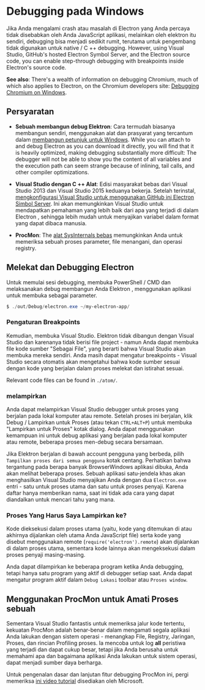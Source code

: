 # Debugging pada Windows

Jika Anda mengalami crash atau masalah di Electron yang Anda percaya tidak disebabkan oleh Anda JavaScript aplikasi, melainkan oleh elektron itu sendiri, debugging bisa menjadi sedikit rumit, terutama untuk pengembang tidak digunakan untuk native / C ++ debugging. However, using Visual Studio, GitHub's hosted Electron Symbol Server, and the Electron source code, you can enable step-through debugging with breakpoints inside Electron's source code.

**See also**: There's a wealth of information on debugging Chromium, much of which also applies to Electron, on the Chromium developers site: [Debugging Chromium on Windows](https://www.chromium.org/developers/how-tos/debugging-on-windows).

## Persyaratan

* **Sebuah membangun debug Elektron**: Cara termudah biasanya membangun sendiri, menggunakan alat dan prasyarat yang tercantum dalam [membangun petunjuk untuk Windows](build-instructions-windows.md). While you can attach to and debug Electron as you can download it directly, you will find that it is heavily optimized, making debugging substantially more difficult: The debugger will not be able to show you the content of all variables and the execution path can seem strange because of inlining, tail calls, and other compiler optimizations.

* **Visual Studio dengan C ++ Alat**: Edisi masyarakat bebas dari Visual Studio 2013 dan Visual Studio 2015 keduanya bekerja. Setelah terinstal, [mengkonfigurasi Visual Studio untuk menggunakan GitHub ini Electron Simbol Server](setting-up-symbol-server.md). Ini akan memungkinkan Visual Studio untuk mendapatkan pemahaman yang lebih baik dari apa yang terjadi di dalam Electron , sehingga lebih mudah untuk menyajikan variabel dalam format yang dapat dibaca manusia.

* **ProcMon**: The [alat SysInternals bebas](https://technet.microsoft.com/en-us/sysinternals/processmonitor.aspx) memungkinkan Anda untuk memeriksa sebuah proses parameter, file menangani, dan operasi registry.

## Melekat dan Debugging Electron

Untuk memulai sesi debugging, membuka PowerShell / CMD dan melaksanakan debug membangun Anda Elektron , menggunakan aplikasi untuk membuka sebagai parameter.

```powershell
$ ./out/Debug/electron.exe ~/my-electron-app/
```

### Pengaturan Breakpoints

Kemudian, membuka Visual Studio. Elektron tidak dibangun dengan Visual Studio dan karenanya tidak berisi file project - namun Anda dapat membuka file kode sumber "Sebagai File", yang berarti bahwa Visual Studio akan membuka mereka sendiri. Anda masih dapat mengatur breakpoints - Visual Studio secara otomatis akan mengetahui bahwa kode sumber sesuai dengan kode yang berjalan dalam proses melekat dan istirahat sesuai.

Relevant code files can be found in `./atom/`.

### melampirkan

Anda dapat melampirkan Visual Studio debugger untuk proses yang berjalan pada lokal komputer atau remote. Setelah proses ini berjalan, klik Debug / Lampirkan untuk Proses (atau tekan `CTRL+ALT+P`) untuk membuka "Lampirkan untuk Proses" kotak dialog. Anda dapat menggunakan kemampuan ini untuk debug aplikasi yang berjalan pada lokal komputer atau remote, beberapa proses men-debug secara bersamaan.

Jika Elektron berjalan di bawah account pengguna yang berbeda, pilih `Tampilkan proses dari semua pengguna` kotak centang. Perhatikan bahwa tergantung pada berapa banyak BrowserWindows aplikasi dibuka, Anda akan melihat beberapa proses. Sebuah aplikasi satu-jendela khas akan menghasilkan Visual Studio menyajikan Anda dengan dua `Electron.exe` entri - satu untuk proses utama dan satu untuk proses penyaji. Karena daftar hanya memberikan nama, saat ini tidak ada cara yang dapat diandalkan untuk mencari tahu yang mana.

### Proses Yang Harus Saya Lampirkan ke?

Kode dieksekusi dalam proses utama (yaitu, kode yang ditemukan di atau akhirnya dijalankan oleh utama Anda JavaScript file) serta kode yang disebut menggunakan remote (`require('electron').remote`) akan dijalankan di dalam proses utama, sementara kode lainnya akan mengeksekusi dalam proses penyaji masing-masing.

Anda dapat dilampirkan ke beberapa program ketika Anda debugging, tetapi hanya satu program yang aktif di debugger setiap saat. Anda dapat mengatur program aktif dalam `Debug Lokasi` toolbar atau `Proses window`.

## Menggunakan ProcMon untuk Amati Proses sebuah

Sementara Visual Studio fantastis untuk memeriksa jalur kode tertentu, kekuatan ProcMon adalah benar-benar dalam mengamati segala aplikasi Anda lakukan dengan sistem operasi - menangkap File, Registry, Jaringan, Proses, dan rincian Profiling proses. Ia mencoba untuk log **all** peristiwa yang terjadi dan dapat cukup besar, tetapi jika Anda berusaha untuk memahami apa dan bagaimana aplikasi Anda lakukan untuk sistem operasi, dapat menjadi sumber daya berharga.

Untuk pengenalan dasar dan lanjutan fitur debugging ProcMon ini, pergi memeriksa [ini video tutorial](https://channel9.msdn.com/shows/defrag-tools/defrag-tools-4-process-monitor) disediakan oleh Microsoft.
